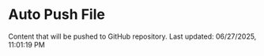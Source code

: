 # Auto Push File

Content that will be pushed to GitHub repository.
Last updated: 06/27/2025, 11:01:19 PM